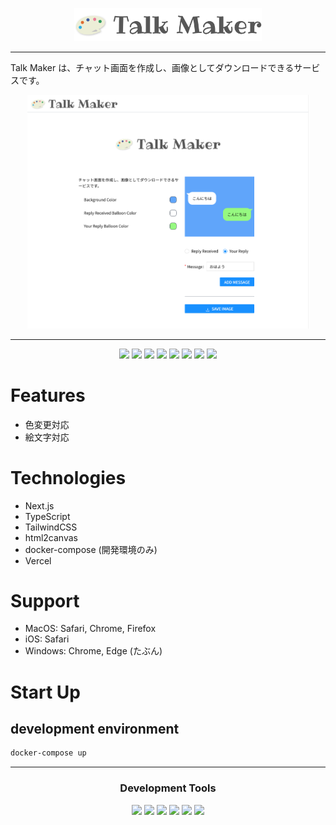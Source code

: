 <p align="center">
<img src="./app/public/logo.png" width="300px">
</p>

---

Talk Maker は、チャット画面を作成し、画像としてダウンロードできるサービスです。

<p align="center">
<img src="./screenshots/site-capture.png" width="450px">
</p>

---

<p align="center">
<!-- ### Languages: -->
<img src="https://img.shields.io/badge/TypeScript-007ACC?style=flat-square&logo=typescript&logoColor=white">
<img src="https://img.shields.io/badge/next.js-000000?style=flat-square&logo=nextdotjs&logoColor=white">
<img src="https://img.shields.io/badge/Tailwind_CSS-38B2AC?style=flat-square&logo=tailwind-css&logoColor=white">
<!-- ### Linter -->
<img src="https://img.shields.io/badge/eslint-3A33D1?style=flat-square&logo=eslint&logoColor=white">
<img src="https://img.shields.io/badge/prettier-1A2C34?style=flat-square&logo=prettier&logoColor=F7BA3E">
<!-- ### Frameworks -->
<img src="https://img.shields.io/badge/Docker-2CA5E0?style=flat-square&logo=docker&logoColor=white">
<img src="https://img.shields.io/badge/Ant%20Design-1890FF?style=flat-square&logo=antdesign&logoColor=white">
<!-- ### Infrastructure -->
<img src="https://img.shields.io/badge/Vercel-000000?style=flat-square&logo=vercel&logoColor=white">
</p>

# Features
- 色変更対応
- 絵文字対応

# Technologies
- Next.js
- TypeScript
- TailwindCSS
- html2canvas
- docker-compose (開発環境のみ)
- Vercel

# Support
- MacOS: Safari, Chrome, Firefox
- iOS: Safari
- Windows: Chrome, Edge (たぶん)

# Start Up
## development environment
```bash
docker-compose up
```


---

<h3 align="center">Development Tools</h3>
<p align="center">
<img src="https://img.shields.io/badge/VIM-%2311AB00.svg?&style=flat-square&logo=vim&logoColor=white">
<img src="https://img.shields.io/badge/NeoVim-%2357A143.svg?&style=flat-square&logo=neovim&logoColor=white">
<img src="https://img.shields.io/badge/alacritty-F46D01?style=flat-square&logo=alacritty&logoColor=white">
<img src="https://img.shields.io/badge/tmux-1BB91F?style=flat-square&logo=tmux&logoColor=white">
<img src="https://img.shields.io/badge/Figma-F24E1E?style=flat-square&logo=figma&logoColor=white">
<img src="https://img.shields.io/badge/mac%20os-000000?style=flat-square&logo=apple&logoColor=white">
</p>
